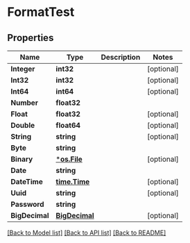 # FormatTest

## Properties

Name | Type | Description | Notes
------------ | ------------- | ------------- | -------------
**Integer** | **int32** |  | [optional] 
**Int32** | **int32** |  | [optional] 
**Int64** | **int64** |  | [optional] 
**Number** | **float32** |  | 
**Float** | **float32** |  | [optional] 
**Double** | **float64** |  | [optional] 
**String** | **string** |  | [optional] 
**Byte** | **string** |  | 
**Binary** | [***os.File**](*os.File.md) |  | [optional] 
**Date** | **string** |  | 
**DateTime** | [**time.Time**](time.Time.md) |  | [optional] 
**Uuid** | **string** |  | [optional] 
**Password** | **string** |  | 
**BigDecimal** | [**BigDecimal**](BigDecimal.md) |  | [optional] 

[[Back to Model list]](../README.md#documentation-for-models) [[Back to API list]](../README.md#documentation-for-api-endpoints) [[Back to README]](../README.md)


